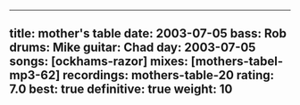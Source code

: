 
---
title: mother's table
date: 2003-07-05
bass:	Rob
drums:	Mike
guitar:	Chad
day: 2003-07-05
songs: [ockhams-razor]
mixes: [mothers-tabel-mp3-62]
recordings: mothers-table-20
rating: 7.0
best: true
definitive: true
weight: 10
---
